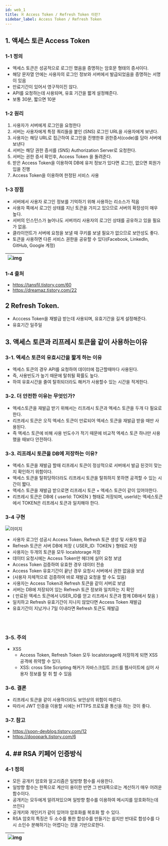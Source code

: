 ```yaml
---
id: web_1
title: ※ Access Token / Refresh Token 이란?
sidebar_label: Access Token / Refresh Token
---
```


## 1. 액세스 토큰 Access Token

### 1-1 정의

-   엑세스 토큰은 성공적으로 로그인 했음을 증명하는 암호문 형태의 증서이다.
-   해당 문자열 안에는 사용자의 로그인 정보와 서버에서 발급되었음을 증명하는 서명이 있음
-   만료기간이 있어서 영구적이진 않다.
-   API를 요청하는데 사용되며, 유효 기간을 짧게 설정해준다.
-   보통 30분, 짧으면 10분

### 1-2 원리

1. 사용자가 서버에게 로그인을 요청한다
2. 서버는 사용자에게 특정 쿼리들을 붙인 (SNS) 로그인 URL을 사용자에게 보낸다.
3. 사용자는 해당 URL로 접근하여 로그인을 진행한후 권한증서(code)를 담아 서버에 보낸다
4. 서버는 해당 권한 증서를 (SNS) Authorization Server로 요청한다.
5. 서버는 권한 증서 확인후, Access Token 을 돌려준다.
6. 받은 Access Token을 이용하여 DB에 유저 정보가 있다면 로그인, 없으면 회원가입을 진행
7. Access Token을 이용하여 한정된 서비스 사용

### 1-3 장점

-   서버에서 사용자 로그인 정보를 기억하기 위해 사용하는 리소스가 적음
-   사용자 쪽에서 로그인 상태를 지닌 토큰을 가지고 있으므로 서버의 확장성이 매우 높다.
-   서버의 인스턴스가 늘어나도 서버끼리 사용자의 로그인 상태를 공유하고 있을 필요가 없음.
-   클라이언트가 서버에 요청을 보낼 때 쿠키를 보낼 필요가 없으므로 보안성도 좋다.
-   토큰을 사용하면 다른 서비스 권한을 공유할 수 있다(Facebook, LinkedIn, GitHub, Google 계정)

| ![img](/img/web/web_7_1.png) |
| ---------------------------- |


### 1-4 출처

-   https://tansfil.tistory.com/60
-   https://dreamaz.tistory.com/22

## 2 Refresh Token.

-   Acccess Token을 재발급 받는데 사용되며, 유효기간을 길게 설정해준다.
-   유효기간 일주일

## 3. 액세스 토큰과 리프레시 토큰을 같이 사용하는이유

### 3-1. 엑세스 토큰의 유효시간을 짧게 하는 이유

-   엑세스 토큰의 경우 API를 요청하여 데이터에 접근할때마다 사용된다.
-   즉, 사용빈도가 높기 때문에 탈취될 확률도 높다.
-   하여 유효시간을 줄여 탈취되더라도 해커가 사용할수 있는 시간을 적게한다.

### 3-2. 더 안전한 이유는 무엇인가?

-   엑세스토큰을 재발급 받기 위해서는 리프레시 토큰과 엑세스 토큰을 두개 다 필요로 한다.
-   리프레시 토큰은 오직 엑세스 토큰이 만료되어 엑세스 토큰을 재발급 받을 때만 사용된다.
-   즉 엑세스 토큰에 비해 사용 빈도수가 적기 때문에 비교적 엑세스 토큰 하나만 사용했을 때보다 안전하다.

### 3-3. 리프레시 토큰을 DB에 저장하는 이유?

-   액세스 토큰을 재발급 할때 리프레시 토큰이 정상적으로 서버에서 발급 된것이 맞는지 확인하기 위함이다.
-   액세스 토큰을 탈취당하더라도 리프레시 토큰을 탈취하지 못하면 공격할 수 있는 시간이 짧다.
-   액세스 토큰을 재발급 받으로면 리프레시 토큰 + 엑세스 토큰이 같이 있어야한다.
-   리프레시 토큰은 DB에 { userId: TOKEN } 형태로 저장되며, userId는 엑세스토큰에서 TOKEN은 리프레시 토큰과 일치해야 한다.

### 3-4 구현

![이미지](https://t1.daumcdn.net/cfile/tistory/99DB8C475B5CA1C936)

-   사용자 로그인 성공시 Access Token, Refresh 토큰 생성 및 사용자 발급
-   Refresh 토큰은 서버 DB에 저장 { USER_ID: TOKEN } 형태로 저장
-   사용자는 두개의 토큰을 모두 localstorage 저장
-   데이터 요청시에는 Access Token만 헤더에 실어 요청 보냄
-   Access Token 검증하여 유효한 경우 데이터 전송
-   Access Token 유효기간이 끝난 경우 요청시 서버에서 권한 없음을 보냄
-   (사용자 자체적으로 검증하여 바로 재발급 요청을 할 수도 있음)
-   사용자는 Access Token과 Refresh 토큰을 같이 서버로 보냄
-   서버는 DB에 저장되어 있는 Refresh 토큰 정보와 일치하는 지 확인
-   ( 만료된 엑세스 토큰에서 USER_ID를 얻고 리프레시 토큰과 함께 DB에서 찾음 )
-   일치하고 Refresh 유효기간이 지나지 않았다면 Access Token 재발급
-   유효기간이 지났거나 7일 이내라면 Refresh 토큰도 재발급

<br/>
<br/>

### 3-5. 주의

-   XSS
    -   Access Token, Refresh Token 모두 localstorage에 저장하게 되면 XSS 공격에 취약할 수 있다.
    -   XSS: cross Site Scripting 해커가 자바스크립트 코드를 웹사이트에 심어 사용자 정보를 탈 취 할 수 있음

### 3-6. 결론

-   리프레시 토큰을 같이 사용하더라도 보안상의 위험이 따른다.
-   따라서 JWT 인증을 이용할 시에는 HTTPS 프로토콜 통신을 하는 것이 좋다.

### 3-7. 참고

-   https://soon-devblog.tistory.com/12
-   https://dooopark.tistory.com/6

## 4. ## RSA 키페어 인증방식

### 4-1 정의

-   모든 공개키 암호와 알고리즘은 일방향 함수를 사용한다.
-   일방향 함수는 한쪽으로 계산이 용이한 반면 그 반대쪽으로는 계산하기 매우 어려운 함수이다.
-   공개키는 모두에게 알려져있으며 일방향 함수를 이용하여 메시지를 암호화하는데 쓰인다
-   공개키와 개인키가 같이 있어야 암호화를 복호화 할 수 있다.
-   RSA 암호의 특징은 두 소수를 통한 합성수를 만들기는 쉽지만 반대로 합성수를 다시 소인수 분해하기는 어렵다는 것을 기반으로한다.

| ![img](/img/web/web_7_2.png) |
| ------------------------- |

